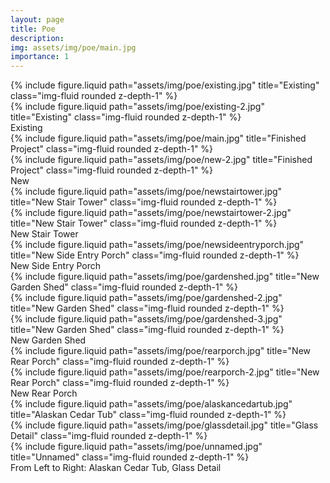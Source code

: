 ```yaml
---
layout: page
title: Poe
description:
img: assets/img/poe/main.jpg
importance: 1
---
```


<div class="row">
    <div class="col-sm mt-3 mt-md-0">
        {% include figure.liquid path="assets/img/poe/existing.jpg" title="Existing" class="img-fluid rounded z-depth-1" %}
    </div>
    <div class="col-sm mt-3 mt-md-0">
        {% include figure.liquid path="assets/img/poe/existing-2.jpg" title="Existing" class="img-fluid rounded z-depth-1" %}
    </div>
</div>
<div class="caption">
    Existing
</div>

<div class="row">
    <div class="col-sm mt-3 mt-md-0">
        {% include figure.liquid path="assets/img/poe/main.jpg" title="Finished Project" class="img-fluid rounded z-depth-1" %}
    </div>
    <div class="col-sm mt-3 mt-md-0">
        {% include figure.liquid path="assets/img/poe/new-2.jpg" title="Finished Project" class="img-fluid rounded z-depth-1" %}
    </div>
</div>
<div class="caption">
    New
</div>

<div class="row">
    <div class="col-sm mt-3 mt-md-0">
        {% include figure.liquid path="assets/img/poe/newstairtower.jpg" title="New Stair Tower" class="img-fluid rounded z-depth-1" %}
    </div>
    <div class="col-sm mt-3 mt-md-0">
        {% include figure.liquid path="assets/img/poe/newstairtower-2.jpg" title="New Stair Tower" class="img-fluid rounded z-depth-1" %}
    </div>
</div>
<div class="caption">
    New Stair Tower
</div>

<div class="row">
    <div class="col-sm mt-3 mt-md-0">
        {% include figure.liquid path="assets/img/poe/newsideentryporch.jpg" title="New Side Entry Porch" class="img-fluid rounded z-depth-1" %}
    </div>
</div>
<div class="caption">
    New Side Entry Porch
</div>

<div class="row">
    <div class="col-sm mt-3 mt-md-0">
        {% include figure.liquid path="assets/img/poe/gardenshed.jpg" title="New Garden Shed" class="img-fluid rounded z-depth-1" %}
    </div>
    <div class="col-sm mt-3 mt-md-0">
        {% include figure.liquid path="assets/img/poe/gardenshed-2.jpg" title="New Garden Shed" class="img-fluid rounded z-depth-1" %}
    </div>
    <div class="col-sm mt-3 mt-md-0">
        {% include figure.liquid path="assets/img/poe/gardenshed-3.jpg" title="New Garden Shed" class="img-fluid rounded z-depth-1" %}
    </div>
</div>
<div class="caption">
    New Garden Shed
</div>

<div class="row">
    <div class="col-sm mt-3 mt-md-0">
        {% include figure.liquid path="assets/img/poe/rearporch.jpg" title="New Rear Porch" class="img-fluid rounded z-depth-1" %}
    </div>
    <div class="col-sm mt-3 mt-md-0">
        {% include figure.liquid path="assets/img/poe/rearporch-2.jpg" title="New Rear Porch" class="img-fluid rounded z-depth-1" %}
    </div>
</div>
<div class="caption">
    New Rear Porch
</div>

<div class="row">
    <div class="col-sm mt-3 mt-md-0">
        {% include figure.liquid path="assets/img/poe/alaskancedartub.jpg" title="Alaskan Cedar Tub" class="img-fluid rounded z-depth-1" %}
    </div>
    <div class="col-sm mt-3 mt-md-0">
        {% include figure.liquid path="assets/img/poe/glassdetail.jpg" title="Glass Detail" class="img-fluid rounded z-depth-1" %}
    </div>
    <div class="col-sm mt-3 mt-md-0">
        {% include figure.liquid path="assets/img/poe/unnamed.jpg" title="Unnamed" class="img-fluid rounded z-depth-1" %}
    </div>
</div>
<div class="caption">
    From Left to Right: Alaskan Cedar Tub, Glass Detail
</div>

